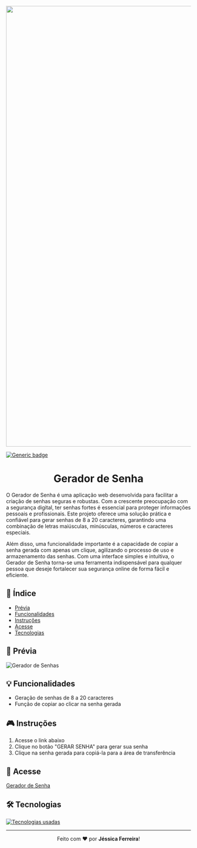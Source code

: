<p align="center">
  <img src="https://github.com/jessiferreira/meu-template/assets/121064773/fdafa83a-d5c6-4da4-9641-7c984b103501" width="1200px">
</p>

[![Generic badge](https://img.shields.io/badge/STATUS-Concluído-C2078F.svg)](https://shields.io/)&nbsp;
 
<h1 align="center">Gerador de Senha</h1>

O Gerador de Senha é uma aplicação web desenvolvida para facilitar a criação de senhas seguras e robustas. Com a crescente preocupação com a segurança digital, ter senhas fortes é essencial para proteger informações pessoais e profissionais. Este projeto oferece uma solução prática e confiável para gerar senhas de 8 a 20 caracteres, garantindo uma combinação de letras maiúsculas, minúsculas, números e caracteres especiais.

Além disso, uma funcionalidade importante é a capacidade de copiar a senha gerada com apenas um clique, agilizando o processo de uso e armazenamento das senhas. Com uma interface simples e intuitiva, o Gerador de Senha torna-se uma ferramenta indispensável para qualquer pessoa que deseje fortalecer sua segurança online de forma fácil e eficiente.

## 📑 Índice
* [Prévia](#-prévia)
* [Funcionalidades](#-funcionalidades)
* [Instruções](#-instrucoes)
* [Acesse](#-acesse)
* [Tecnologias](#-tecnologias)


## 🎨 Prévia

![Gerador de Senhas](https://github.com/jessiferreira/password-generator/assets/121064773/6e8ae07d-0ca6-4c45-8b81-e360cc8c0893)

## 💡 Funcionalidades
- Geração de senhas de 8 a 20 caracteres
- Função de copiar ao clicar na senha gerada

## 🎮 Instruções
1. Acesse o link abaixo
2. Clique no botão "GERAR SENHA" para gerar sua senha
3. Clique na senha gerada para copiá-la para a área de transferência

## 🔗 Acesse
[Gerador de Senha](https://password-generator-nine-teal.vercel.app/)

## 🛠 Tecnologias
<p align="left">
  <a href="https://skillicons.dev">
    <img src="https://skillicons.dev/icons?i=js,html,css" alt="Tecnologias usadas">
  </a>
</p>

---

<p align="center">
  Feito com ❤️ por <strong>Jéssica Ferreira</strong>!
</p>
